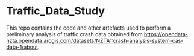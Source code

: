 # Traffic_Data_Study

This repo contains the code and other artefacts used to perform a preliminary analysis of traffic crash data obtained from https://opendata-nzta.opendata.arcgis.com/datasets/NZTA::crash-analysis-system-cas-data-1/about.
